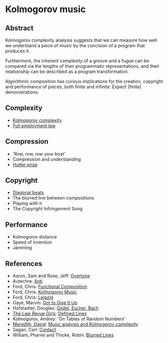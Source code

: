 Kolmogorov music
================

Abstract
--------

Kolmogorov complexity analysis suggests that we can measure how well we
understand a piece of music by the concision of a program that produces it.

Furthermore, the inherent complexity of a groove and a fugue can be compared
via the lengths of their programmatic representations, and their relationship
can be described as a program transformation.

Algorithmic composition has curious implications for the creation, copyright
and performance of pieces, both finite and infinite. Expect \(finite\)
demonstrations.

Complexity
----------
* [Kolmogorov complexity](https://en.wikipedia.org/wiki/Kolmogorov_complexity)
* [Full employment law](https://en.wikipedia.org/wiki/Full_employment_theorem)

Compression
-----------
* 'Row, row, row your boat'
* Compression and understanding
* [Hutter prize](http://prize.hutter1.net/)

Copyright
---------
* [Diagonal beats](https://www.youtube.com/watch?v=EZFmZ0gZNZI)
* The blurred line between compositions
* Playing with π
* The Copyright Infringement Song

Performance
-----------
* Kolmogorov distance
* Speed of invention
* Jamming

References
----------
* Aaron, Sam and Rose, Jeff: [Overtone](http://overtone.github.io/)
* Autechre: [Anti](https://en.wikipedia.org/wiki/Anti_EP)
* Ford, Chris: [Functional Composition](http://www.infoq.com/presentations/music-functional-language)
* Ford, Chris: [Kolmogorov Music](https://github.com/ctford/kolmogorov-music)
* Ford, Chris: [Leipzig](https://github.com/ctford/leipzig)
* Gaye, Marvin: [Got to Give It Up](https://en.wikipedia.org/wiki/Got_to_Give_It_Up)
* Hofstadter, Douglas: [Gödel, Escher, Bach](https://en.wikipedia.org/wiki/G%C3%B6del,_Escher,_Bach)
* [The Law Revue Girls](https://twitter.com/LawRevueGirls): [Defined Lines](https://www.youtube.com/watch?v=tC1XtnLRLPM)
* Kolmogorov, Andrey: 'On Tables of Random Numbers'
* [Meredith, David](http://www.titanmusic.com/): [Music analysis and Kolmogorov complexity](http://www.titanmusic.com/papers/public/cim20121_submission_105.pdf)
* Sagan, Carl: [Contact](https://en.wikipedia.org/wiki/Contact_(novel))
* William, Pharrel and Thicke, Robin: [Blurred Lines](https://en.wikipedia.org/wiki/Blurred_Lines)
